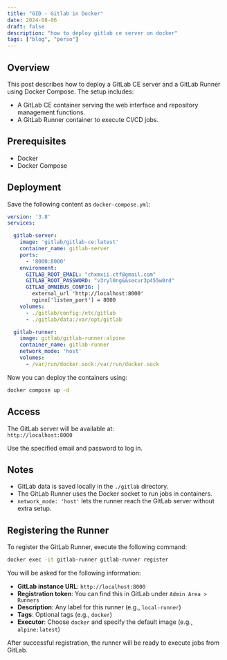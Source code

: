 ```yaml
---
title: "GID - Gitlab in Docker"
date: 2024-08-06
draft: false
description: "how to deploy gitlab ce server on docker"
tags: ["blog", "perso"]
---
```


## Overview

This post describes how to deploy a GitLab CE server and a GitLab Runner using Docker Compose. The setup includes:

- A GitLab CE container serving the web interface and repository management functions.
- A GitLab Runner container to execute CI/CD jobs.

## Prerequisites

- Docker
- Docker Compose

## Deployment

Save the following content as `docker-compose.yml`:

```yaml
version: '3.8'
services:

  gitlab-server:
    image: 'gitlab/gitlab-ce:latest'
    container_name: gitlab-server
    ports:
      - '8000:8000'
    environment:
      GITLAB_ROOT_EMAIL: "chxmxii.ctf@gmail.com"
      GITLAB_ROOT_PASSWORD: "v3ryl0ng&&secur3p455w0rd"
      GITLAB_OMNIBUS_CONFIG: |
        external_url 'http://localhost:8000'
        nginx['listen_port'] = 8000
    volumes:
      - ./gitlab/config:/etc/gitlab
      - ./gitlab/data:/var/opt/gitlab

  gitlab-runner:
    image: gitlab/gitlab-runner:alpine
    container_name: gitlab-runner
    network_mode: 'host'
    volumes:
      - /var/run/docker.sock:/var/run/docker.sock
```

Now you can deploy the containers using:

```bash
docker compose up -d
```

## Access

The GitLab server will be available at:  
`http://localhost:8000`

Use the specified email and password to log in.

## Notes

- GitLab data is saved locally in the `./gitlab` directory.
- The GitLab Runner uses the Docker socket to run jobs in containers.
- `network_mode: 'host'` lets the runner reach the GitLab server without extra setup.

## Registering the Runner

To register the GitLab Runner, execute the following command:

```bash
docker exec -it gitlab-runner gitlab-runner register
```

You will be asked for the following information:

- **GitLab instance URL**: `http://localhost:8000`
- **Registration token**: You can find this in GitLab under `Admin Area > Runners`
- **Description**: Any label for this runner (e.g., `local-runner`)
- **Tags**: Optional tags (e.g., `docker`)
- **Executor**: Choose `docker` and specify the default image (e.g., `alpine:latest`)

After successful registration, the runner will be ready to execute jobs from GitLab.